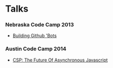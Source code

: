 Talks
=====

### Nebraska Code Camp 2013
* [Building Github 'Bots](github-bots/bot-talk.pdf?raw=true)

### Austin Code Camp 2014
* [CSP: The Future Of Asynchronous Javascript](csp/csp-talk.pdf?raw=true)
